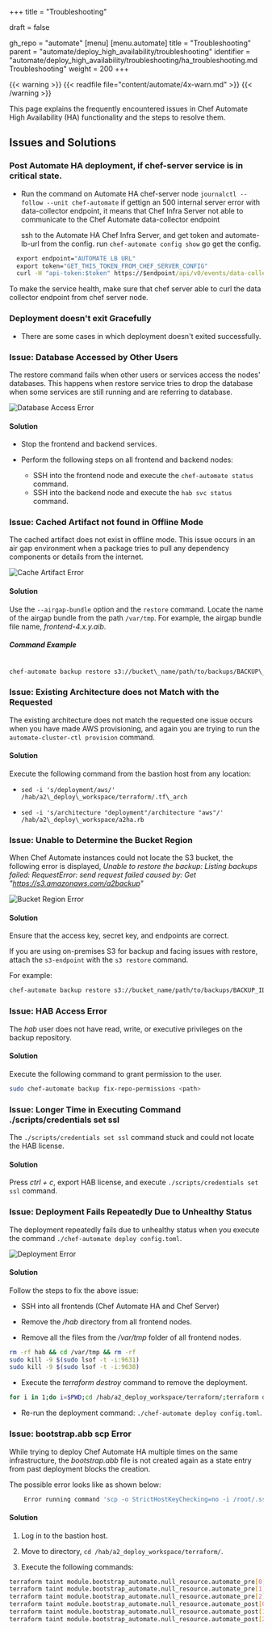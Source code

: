 +++
title = "Troubleshooting"

draft = false

gh_repo = "automate"
[menu]
  [menu.automate]
    title = "Troubleshooting"
    parent = "automate/deploy_high_availability/troubleshooting"
    identifier = "automate/deploy_high_availability/troubleshooting/ha_troubleshooting.md Troubleshooting"
    weight = 200
+++

{{< warning >}}
{{< readfile file="content/automate/4x-warn.md" >}}
{{< /warning >}}

This page explains the frequently encountered issues in Chef Automate High Availability (HA) functionality and the steps to resolve them.

## Issues and Solutions

### Post Automate HA deployment, if chef-server service is in critical state.
- Run the command on Automate HA chef-server node `journalctl --follow --unit chef-automate`
  if gettign an 500 internal server error with data-collector endpoint, it means that
  Chef Infra Server not able to communicate to the Chef Automate data-collector endpoint
  
  ssh to the Automate HA Chef Infra Server, and get token and automate-lb-url from the config.
  run `chef-automate config show` go get the config.
  
```cmd
  export endpoint="AUTOMATE LB URL"
  export token="GET_THIS_TOKEN_FROM_CHEF_SERVER_CONFIG"
  curl -H "api-token:$token" https://$endpoint/api/v0/events/data-collector -k
```

To make the service health, make sure that chef server able to curl the data collector endpoint from chef server node.

### Deployment doesn't exit Gracefully
- There are some cases in which deployment doesn't exited successfully.


### Issue: Database Accessed by Other Users

The restore command fails when other users or services access the nodes' databases. This happens when restore service tries to drop the database when some services are still running and are referring to database.

![Database Access Error](/images/automate/ha_faq_access.png)

#### Solution

- Stop the frontend and backend services.

- Perform the following steps on all frontend and backend nodes:

  - SSH into the frontend node and execute the `chef-automate status` command.
  - SSH into the backend node and execute the `hab svc status` command.

### Issue: Cached Artifact not found in Offline Mode

The cached artifact does not exist in offline mode. This issue occurs in an air gap environment when a package tries to pull any dependency components or details from the internet.

![Cache Artifact Error](/images/automate/ha_faq_cache.png)

#### Solution

Use the `--airgap-bundle` option and the `restore` command. Locate the name of the airgap bundle from the path `/var/tmp`. For example, the airgap bundle file name, *frontend-4.x.y.aib*.

##### Command Example

```bash

chef-automate backup restore s3://bucket\_name/path/to/backups/BACKUP\_ID --patch-config </path/to/patch.toml> --skip-preflight --s3-access-key "Access\_Key" --s3-secret-key "Secret\_Key" --airgap-bundle /var/tmp/<airgap-bundle>

```

### Issue: Existing Architecture does not Match with the Requested

The existing architecture does not match the requested one issue occurs when you have made AWS provisioning, and again you are trying to run the `automate-cluster-ctl provision` command.

#### Solution

Execute the following command from the bastion host from any location:

- `sed -i 's/deployment/aws/' /hab/a2\_deploy\_workspace/terraform/.tf\_arch`

- `sed -i 's/architecture "deployment"/architecture "aws"/' /hab/a2\_deploy\_workspace/a2ha.rb`

### Issue: Unable to Determine the Bucket Region

When Chef Automate instances could not locate the S3 bucket, the following error is displayed, *Unable to restore the backup: Listing backups failed: RequestError: send request failed caused by: Get "https://s3.amazonaws.com/a2backup"*

![Bucket Region Error](/images/automate/ha_faq_bucket_region.png)

#### Solution

Ensure that the access key, secret key, and endpoints are correct.

If you are using on-premises S3 for backup and facing issues with restore, attach the `s3-endpoint` with  the `s3 restore` command.

For example:

```bash
chef-automate backup restore s3://bucket_name/path/to/backups/BACKUP_ID --skip-preflight --s3-access-key "Access_Key" --s3-secret-key "Secret_Key" --s3-endpoint "<URL>"
```

### Issue: HAB Access Error

The *hab* user does not have read, write, or executive privileges on the backup repository.

#### Solution

Execute the following command to grant permission to the user.

```bash
sudo chef-automate backup fix-repo-permissions <path>
```

### Issue: Longer Time in Executing Command ./scripts/credentials set ssl

The `./scripts/credentials set ssl` command stuck and could not locate the HAB license.

#### Solution

Press *ctrl + c*, export HAB license, and execute `./scripts/credentials set ssl` command.

### Issue: Deployment Fails Repeatedly Due to Unhealthy Status

The deployment repeatedly fails due to unhealthy status when you execute the command `./chef-automate deploy config.toml`.

![Deployment Error](/images/automate/ha_faq_deployfail.png)

#### Solution

Follow the steps to fix the above issue:

- SSH into all frontends (Chef Automate HA and Chef Server)

- Remove the */hab* directory from all frontend nodes.

- Remove all the files from the */var/tmp* folder of all frontend nodes.

```bash
rm -rf hab && cd /var/tmp && rm -rf
sudo kill -9 $(sudo lsof -t -i:9631)
sudo kill -9 $(sudo lsof -t -i:9638)
```

- Execute the *terraform destroy* command to remove the deployment.

```bash
for i in 1;do i=$PWD;cd /hab/a2_deploy_workspace/terraform/;terraform destroy;cd $i;done
```

- Re-run the deployment command: `./chef-automate deploy config.toml`.

### Issue: bootstrap.abb scp Error

While trying to deploy Chef Automate HA multiple times on the same infrastructure, the *bootstrap.abb* file is not created again as a state entry from past deployment blocks the creation.

The possible error looks like as shown below:

```bash
    Error running command 'scp -o StrictHostKeyChecking=no -i /root/.ssh/a2ha-hub cloud-user@<ip>5:/var/tmp/bootstrap.abb bootstrap8e143d7d.abb': exit status 1. Output: scp: /var/tmp/bootstrap.abb: No such file or directory
```

#### Solution

1. Log in to the bastion host.

1. Move to directory, `cd /hab/a2_deploy_workspace/terraform/`.

1. Execute the following commands:

```bash
terraform taint module.bootstrap_automate.null_resource.automate_pre[0]
terraform taint module.bootstrap_automate.null_resource.automate_pre[1]
terraform taint module.bootstrap_automate.null_resource.automate_pre[2]
terraform taint module.bootstrap_automate.null_resource.automate_post[0]
terraform taint module.bootstrap_automate.null_resource.automate_post[1]
terraform taint module.bootstrap_automate.null_resource.automate_post[2]
```
